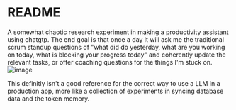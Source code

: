 # README

A somewhat chaotic research experiment in making a productivity assistant using chatgtp.
The end goal is that once a day it will ask me the traditional scrum standup questions of "what did do yesterday, what are you working on today, what is blocking your progress today" and coherently update the relevant tasks, or offer coaching questions for the things I'm stuck on.
![image](https://github.com/edwardmccaughan/reminderbot/assets/141722/58ac1932-df8e-48a1-91fc-f22351f725c2)


This definitly isn't a good reference for the correct way to use a LLM in a production app, more like a collection of experiments in syncing database data and the token memory.
